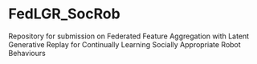 # FedLGR_SocRob
Repository for submission on Federated Feature Aggregation with Latent Generative Replay for Continually Learning Socially Appropriate Robot Behaviours
